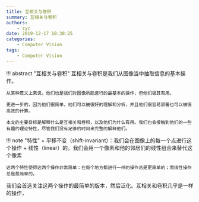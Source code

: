 ```yaml
---
title: 互相关与卷积
summary: 互相关与卷积
authors:
    - zyc
date: 2019-12-17 10:30:25
categories:
    - Computer Vision
tags:
    - Computer Vision
---
```


!!! abstract "互相关与卷积"
    互相关与卷积是我们从图像当中抽取信息的基本操作。

    从某种意义上来说，他们也是我们对图像所能进行的最基本的操作，但他们极其有用。
    
    更进一步的，因为他们很简单，他们可以被很好的理解和分析，并且他们很容易部署也可以被很高效的计算。
    
    本文的主要目标是解释什么是互相关和卷积，以及他们为什么有用。我们也会接触到他们的一些有趣的理论特性，尽管我们没有足够的时间来完整的解释他们。

!!! note "特性"
    + 平移不变（shift-invariant）：我们会在图像上的每一个点进行这个操作
    + 线性（linear）的。我们会用一个像素和他的邻居们的线性组合来替代这个像素

    这两个特性使得这两个操作非常简单：在每个地方都进行一样的操作总是更简单的；而线性操作总是最简单的。

我们会首选关注这两个操作的最简单的版本，然后泛化。互相关和卷积几乎是一样的操作，
